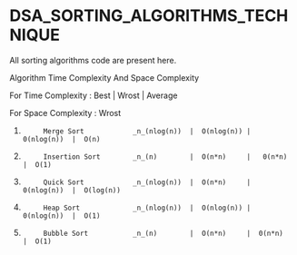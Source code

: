 # DSA_SORTING_ALGORITHMS_TECHNIQUE
All sorting algorithms code are present here.


Algorithm   Time Complexity  And  Space Complexity          

For Time Complexity :                Best       |    Wrost    |    Average

For Space Complexity :                                                          Wrost

1.          Merge Sort            _n_(nlog(n))  |  O(nlog(n)) |  0(nlog(n))  |  O(n)
2.          Insertion Sort        _n_(n)        |  O(n*n)     |   0(n*n)     |  O(1)
3.          Quick Sort            _n_(nlog(n))  |  O(n*n)     |  0(nlog(n))  |  O(log(n))
4.          Heap Sort             _n_(nlog(n))  |  O(nlog(n)) |  0(nlog(n))  |  O(1)
5.          Bubble Sort           _n_(n)        |  O(n*n)     |  0(n*n)      |  O(1)
